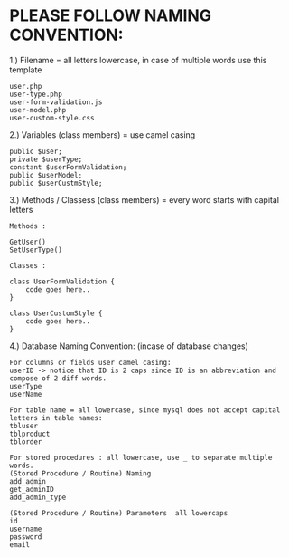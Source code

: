 # PLEASE FOLLOW NAMING CONVENTION:

1.) Filename = all letters lowercase, in case of multiple words use this template
    
    user.php
    user-type.php
    user-form-validation.js
    user-model.php
    user-custom-style.css
    
2.) Variables (class members) = use camel casing 

    public $user;
    private $userType;
    constant $userFormValidation;
    public $userModel;
    public $userCustmStyle;
    
3.) Methods / Classess (class members) = every word starts with capital letters
  
    Methods :
    
    GetUser()
    SetUserType()
    
    Classes :
    
    class UserFormValidation { 
        code goes here..
    }
    
    class UserCustomStyle { 
        code goes here..
    }
    
4.) Database Naming Convention: (incase of database changes)

    For columns or fields user camel casing:
    userID -> notice that ID is 2 caps since ID is an abbreviation and compose of 2 diff words.
    userType
    userName
    
    For table name = all lowercase, since mysql does not accept capital letters in table names:
    tbluser
    tblproduct
    tblorder
    
    For stored procedures : all lowercase, use _ to separate multiple words.
    (Stored Procedure / Routine) Naming
    add_admin
    get_adminID
    add_admin_type
    
    (Stored Procedure / Routine) Parameters  all lowercaps
    id
    username
    password
    email
   
        
